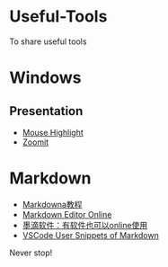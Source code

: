 # Useful-Tools
To share useful tools

# Windows 
## Presentation
- [Mouse Highlight](https://catnip5.itch.io/mouse-highlight)
- [Zoomit](https://docs.microsoft.com/zh-cn/sysinternals/downloads/zoomit?_blank)


# Markdown
- [Markdowna教程](https://markdown.com.cn/)
- [Markdown Editor Online](https://markdown.com.cn/editor/)
- [墨滴软件：有软件也可以online使用](https://product.mdnice.com/)
- [VSCode User Snippets of Markdown](https://github.com/MinpuKang/vscode/blob/main/markdown.json)



Never stop!
